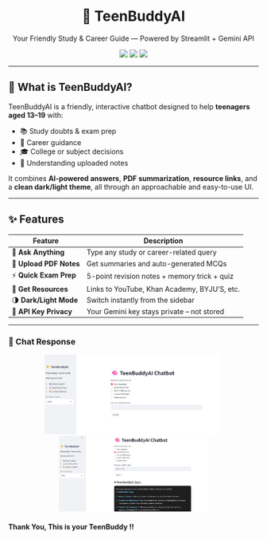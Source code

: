 <h1 align="center">🤖 TeenBuddyAI</h1>
<p align="center"> Your Friendly Study & Career Guide — Powered by Streamlit + Gemini API</p>

<p align="center">
  <img src="https://img.shields.io/badge/Python-3.9+-blue?logo=python">
  <img src="https://img.shields.io/badge/Streamlit-Framework-red?logo=streamlit">
  <img src="https://img.shields.io/badge/Gemini%20API-Google-yellow?logo=google">
</p>

---

## 🎯 What is TeenBuddyAI?

TeenBuddyAI is a friendly, interactive chatbot designed to help **teenagers aged 13–19** with:

- 📚 Study doubts & exam prep  
- 🧭 Career guidance  
- 🎓 College or subject decisions  
- 📄 Understanding uploaded notes  

It combines **AI-powered answers**, **PDF summarization**, **resource links**, and a **clean dark/light theme**, all through an approachable and easy-to-use UI.

---

## ✨ Features

| Feature | Description |
|--------|-------------|
| 💬 **Ask Anything** | Type any study or career-related query |
| 📑 **Upload PDF Notes** | Get summaries and auto-generated MCQs |
| ⚡ **Quick Exam Prep** | 5-point revision notes + memory trick + quiz |
| 🔗 **Get Resources** | Links to YouTube, Khan Academy, BYJU’S, etc. |
| 🌗 **Dark/Light Mode** | Switch instantly from the sidebar |
| 🔐 **API Key Privacy** | Your Gemini key stays private – not stored |

---
### 📸 Chat Response
<p align="center">
  <img src="output_images/image1.png" width="350"/> &nbsp;
  <img src="output_images/image2.png" width="300"/>
</p>

#### Thank You, This is your TeenBuddy !!
